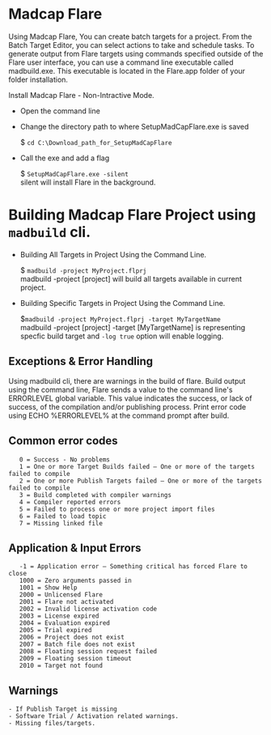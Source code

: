 # Madcap Flare

Using Madcap Flare, You can create batch targets for a project. From the Batch Target Editor, you can select actions to take and schedule tasks. To generate output from Flare targets using commands specified outside of the Flare user interface, you can use a command line executable called madbuild.exe. This executable is located in the Flare.app folder of your folder installation.

Install Madcap Flare - Non-Intractive Mode.
- Open the command line
- Change the directory path to where SetupMadCapFlare.exe is saved

    $ ```cd C:\Download_path_for_SetupMadCapFlare```

- Call the exe and add a flag

    $ ```SetupMadCapFlare.exe -silent``` <br/>
	silent will install Flare in the background.
	
# Building Madcap Flare Project using `madbuild` cli.
- Building All Targets in Project Using the Command Line.
	
	$ ```madbuild -project MyProject.flprj``` <br/>
	madbuild -project [project] will build all targets available in current project.

- Building Specific Targets in Project Using the Command Line.

	$```madbuild -project MyProject.flprj -target MyTargetName``` <br/>
	madbuild -project [project] -target [MyTargetName] is representing specfic build target and ```-log true``` option will enable logging.

## Exceptions & Error Handling

Using madbuild cli, there are warnings in the build of flare. Build output using the command line, Flare sends a value to the command line's ERRORLEVEL global variable. This value indicates the success, or lack of success, of the compilation and/or publishing process. Print error code using ECHO %ERRORLEVEL% at the command prompt after build.

## Common error codes

 ```
	0 = Success - No problems
    1 = One or more Target Builds failed – One or more of the targets failed to compile
    2 = One or more Publish Targets failed – One or more of the targets failed to compile
    3 = Build completed with compiler warnings
    4 = Compiler reported errors
    5 = Failed to process one or more project import files
    6 = Failed to load topic
    7 = Missing linked file
 ```
	
## Application & Input Errors

 ```
	-1 = Application error – Something critical has forced Flare to close
    1000 = Zero arguments passed in
    1001 = Show Help
    2000 = Unlicensed Flare
    2001 = Flare not activated
    2002 = Invalid license activation code
    2003 = License expired
    2004 = Evaluation expired
    2005 = Trial expired
    2006 = Project does not exist
    2007 = Batch file does not exist
    2008 = Floating session request failed
    2009 = Floating session timeout
    2010 = Target not found
 ```
	
## Warnings
	
	- If Publish Target is missing
	- Software Trial / Activation related warnings.
	- Missing files/targets.


